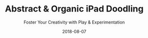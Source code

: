---
title: "Abstract & Organic iPad Doodling"
subtitle: "Foster Your Creativity with Play & Experimentation"
desc: "This class is all about play and experimentation – with an iPad app called Paper. It’s not really a drawing or art class, and it’s certainly not about perfection. It’s more a class on creativity, having fun and loosening up."
external_url: https://ttkb.me/ipad-doodling-class
date: "2018-08-07"
img: "img/abstract-organic-ipad-doodling-thumb.jpg"
background_color: "#121212"
categories: ['Creativity', 'Illustration']
tags: ['iPad', 'Paper by WeTransfer', 'Abstract', 'Exercises', 'Play']
---